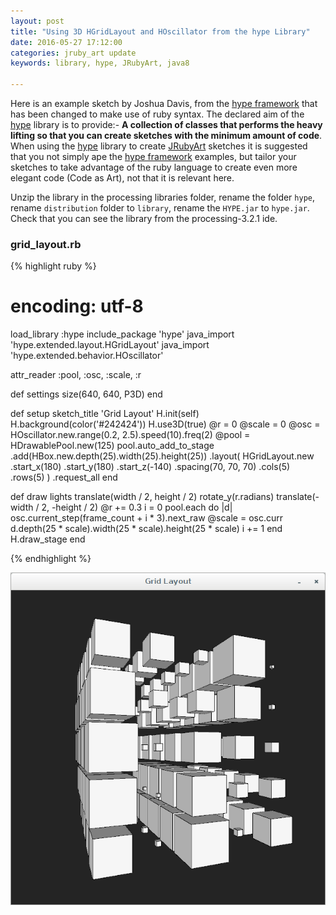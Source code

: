 ```yaml
---
layout: post
title: "Using 3D HGridLayout and HOscillator from the hype Library"
date: 2016-05-27 17:12:00
categories: jruby_art update
keywords: library, hype, JRubyArt, java8

---
```


Here is an example sketch by Joshua Davis, from the [hype framework][hype_framework] that has been changed to make use of ruby syntax.
The declared aim of the [hype][hype_library] library is to provide:-
__A collection of classes that performs the heavy lifting so that you can create sketches with the minimum amount of code__. When using the [hype][hype_library] library to create [JRubyArt][jruby_art] sketches it is suggested that you not simply ape the [hype framework][hype_framework] examples, but tailor your sketches to take advantage of the ruby language to create even more elegant code (Code as Art), not that it is relevant here. 

Unzip the library in the processing libraries folder, rename the folder `hype`, rename `distribution` folder to `library`, rename the `HYPE.jar` to `hype.jar`. Check that you can see the library from the processing-3.2.1 ide.  

### grid_layout.rb ###

{% highlight ruby %}

# encoding: utf-8
load_library :hype
include_package 'hype'
java_import 'hype.extended.layout.HGridLayout'
java_import 'hype.extended.behavior.HOscillator'

attr_reader :pool, :osc, :scale, :r

def settings
  size(640, 640, P3D)
end

def setup
  sketch_title 'Grid Layout'
  H.init(self)
  H.background(color('#242424'))
  H.use3D(true)
  @r = 0
  @scale = 0
  @osc = HOscillator.new.range(0.2, 2.5).speed(10).freq(2)
  @pool = HDrawablePool.new(125)
  pool.auto_add_to_stage
      .add(HBox.new.depth(25).width(25).height(25))
      .layout(
        HGridLayout.new
                   .start_x(180)
                   .start_y(180)
                   .start_z(-140)
                   .spacing(70, 70, 70)
                   .cols(5)
                   .rows(5)
      )
      .request_all
end

def draw
  lights
  translate(width / 2, height / 2)
  rotate_y(r.radians)
  translate(-width / 2, -height / 2)
  @r += 0.3
  i = 0
  pool.each do |d|
    osc.current_step(frame_count + i * 3).next_raw
    @scale = osc.curr
    d.depth(25 * scale).width(25 * scale).height(25 * scale)
    i += 1
  end
  H.draw_stage
end

{% endhighlight %}

<img src="/assets/grid_layout.png" />

[jruby_art]:https://ruby-processing.github.io/index.html
[hype_library]:https://github.com/hype/HYPE_Processing
[hype_framework]:http://www.hypeframework.org/